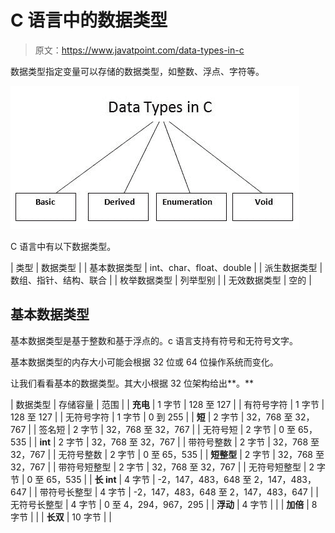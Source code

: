 # C 语言中的数据类型

> 原文：<https://www.javatpoint.com/data-types-in-c>

数据类型指定变量可以存储的数据类型，如整数、浮点、字符等。

![C Data Types](img/79df5a5a9b538a1c90611a897af58fc2.png)

C 语言中有以下数据类型。

| 类型 | 数据类型 |
| 基本数据类型 | int、char、float、double |
| 派生数据类型 | 数组、指针、结构、联合 |
| 枚举数据类型 | 列举型别 |
| 无效数据类型 | 空的 |

## 基本数据类型

基本数据类型是基于整数和基于浮点的。c 语言支持有符号和无符号文字。

基本数据类型的内存大小可能会根据 32 位或 64 位操作系统而变化。

让我们看看基本的数据类型。其大小根据 32 位架构给出**。**

| 数据类型 | 存储容量 | 范围 |
| **充电** | 1 字节 | 128 至 127 |
| 有符号字符 | 1 字节 | 128 至 127 |
| 无符号字符 | 1 字节 | 0 到 255 |
| **短** | 2 字节 | 32，768 至 32，767 |
| 签名短 | 2 字节 | 32，768 至 32，767 |
| 无符号短 | 2 字节 | 0 至 65，535 |
| **int** | 2 字节 | 32，768 至 32，767 |
| 带符号整数 | 2 字节 | 32，768 至 32，767 |
| 无符号整数 | 2 字节 | 0 至 65，535 |
| **短整型** | 2 字节 | 32，768 至 32，767 |
| 带符号短整型 | 2 字节 | 32，768 至 32，767 |
| 无符号短整型 | 2 字节 | 0 至 65，535 |
| **长 int** | 4 字节 | -2，147，483，648 至 2，147，483，647 |
| 带符号长整型 | 4 字节 | -2，147，483，648 至 2，147，483，647 |
| 无符号长整型 | 4 字节 | 0 至 4，294，967，295 |
| **浮动** | 4 字节 |  |
| **加倍** | 8 字节 |  |
| **长双** | 10 字节 |  |
